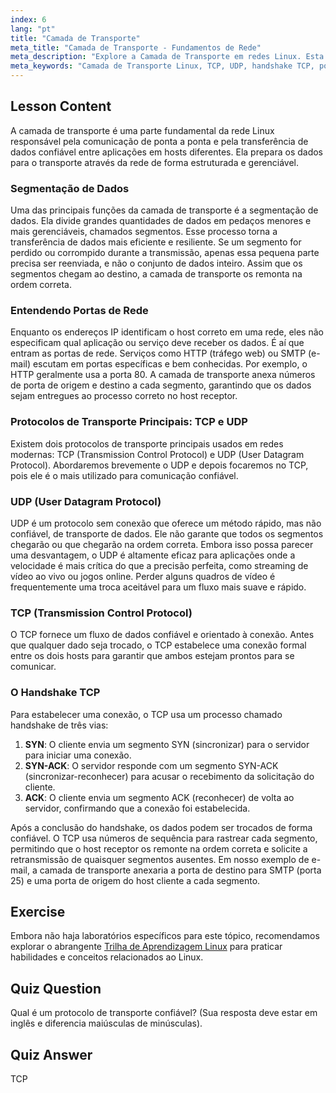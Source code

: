 ```yaml
---
index: 6
lang: "pt"
title: "Camada de Transporte"
meta_title: "Camada de Transporte - Fundamentos de Rede"
meta_description: "Explore a Camada de Transporte em redes Linux. Esta lição aborda protocolos chave como TCP e UDP, a função das portas de rede, segmentação de dados e o handshake TCP para transferência de dados confiável."
meta_keywords: "Camada de Transporte Linux, TCP, UDP, handshake TCP, portas de rede, segmentação de dados, redes Linux, protocolos de rede, transferência de dados confiável"
---
```


## Lesson Content

A camada de transporte é uma parte fundamental da rede Linux responsável pela comunicação de ponta a ponta e pela transferência de dados confiável entre aplicações em hosts diferentes. Ela prepara os dados para o transporte através da rede de forma estruturada e gerenciável.

### Segmentação de Dados

Uma das principais funções da camada de transporte é a segmentação de dados. Ela divide grandes quantidades de dados em pedaços menores e mais gerenciáveis, chamados segmentos. Esse processo torna a transferência de dados mais eficiente e resiliente. Se um segmento for perdido ou corrompido durante a transmissão, apenas essa pequena parte precisa ser reenviada, e não o conjunto de dados inteiro. Assim que os segmentos chegam ao destino, a camada de transporte os remonta na ordem correta.

### Entendendo Portas de Rede

Enquanto os endereços IP identificam o host correto em uma rede, eles não especificam qual aplicação ou serviço deve receber os dados. É aí que entram as portas de rede. Serviços como HTTP (tráfego web) ou SMTP (e-mail) escutam em portas específicas e bem conhecidas. Por exemplo, o HTTP geralmente usa a porta 80. A camada de transporte anexa números de porta de origem e destino a cada segmento, garantindo que os dados sejam entregues ao processo correto no host receptor.

### Protocolos de Transporte Principais: TCP e UDP

Existem dois protocolos de transporte principais usados em redes modernas: TCP (Transmission Control Protocol) e UDP (User Datagram Protocol). Abordaremos brevemente o UDP e depois focaremos no TCP, pois ele é o mais utilizado para comunicação confiável.

### UDP (User Datagram Protocol)

UDP é um protocolo sem conexão que oferece um método rápido, mas não confiável, de transporte de dados. Ele não garante que todos os segmentos chegarão ou que chegarão na ordem correta. Embora isso possa parecer uma desvantagem, o UDP é altamente eficaz para aplicações onde a velocidade é mais crítica do que a precisão perfeita, como streaming de vídeo ao vivo ou jogos online. Perder alguns quadros de vídeo é frequentemente uma troca aceitável para um fluxo mais suave e rápido.

### TCP (Transmission Control Protocol)

O TCP fornece um fluxo de dados confiável e orientado à conexão. Antes que qualquer dado seja trocado, o TCP estabelece uma conexão formal entre os dois hosts para garantir que ambos estejam prontos para se comunicar.

### O Handshake TCP

Para estabelecer uma conexão, o TCP usa um processo chamado handshake de três vias:

1. **SYN**: O cliente envia um segmento SYN (sincronizar) para o servidor para iniciar uma conexão.
2. **SYN-ACK**: O servidor responde com um segmento SYN-ACK (sincronizar-reconhecer) para acusar o recebimento da solicitação do cliente.
3. **ACK**: O cliente envia um segmento ACK (reconhecer) de volta ao servidor, confirmando que a conexão foi estabelecida.

Após a conclusão do handshake, os dados podem ser trocados de forma confiável. O TCP usa números de sequência para rastrear cada segmento, permitindo que o host receptor os remonte na ordem correta e solicite a retransmissão de quaisquer segmentos ausentes. Em nosso exemplo de e-mail, a camada de transporte anexaria a porta de destino para SMTP (porta 25) e uma porta de origem do host cliente a cada segmento.

## Exercise

Embora não haja laboratórios específicos para este tópico, recomendamos explorar o abrangente [Trilha de Aprendizagem Linux](https://labex.io/pt/learn/linux) para praticar habilidades e conceitos relacionados ao Linux.

## Quiz Question

Qual é um protocolo de transporte confiável? (Sua resposta deve estar em inglês e diferencia maiúsculas de minúsculas).

## Quiz Answer

TCP
